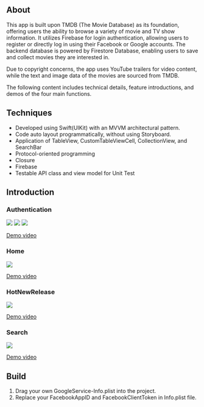 ## About
This app is built upon TMDB (The Movie Database) as its foundation, offering users the ability to browse a variety of movie and TV show information. It utilizes Firebase for login authentication, allowing users to register or directly log in using their Facebook or Google accounts. The backend database is powered by Firestore Database, enabling users to save and collect movies they are interested in.

Due to copyright concerns, the app uses YouTube trailers for video content, while the text and image data of the movies are sourced from TMDB. 

The following content includes technical details, feature introductions, and demos of the four main functions.


## Techniques

* Developed using Swift(UIKit) with an MVVM architectural pattern.
* Code auto layout programmatically, without using Storyboard.
* Application of TableView, CustomTableViewCell, CollectionView, and SearchBar
* Protocol-oriented programming
* Closure
* Firebase
* Testable API class and view model for Unit Test

## Introduction
### Authentication

![](images/Authentication.png)
![](images/LogIn.png)
![](images/SignUp.png)

[Demo video](https://www.youtube.com/watch?v=OS2JBtEoAFg)

### Home

![](images/Home.png)

[Demo video](https://www.youtube.com/watch?v=4F-UszejoWA)

### HotNewRelease

![](images/HotNewRelease.png)

[Demo video](https://www.youtube.com/watch?v=tuH_Y2zdWZs)

### Search

![](images/Search.png)

[Demo video](https://www.youtube.com/watch?v=BQcOcP1j3bY)

## Build
1. Drag your own GoogleService-Info.plist into the project.
2. Replace your FacebookAppID and FacebookClientToken in Info.plist file.
